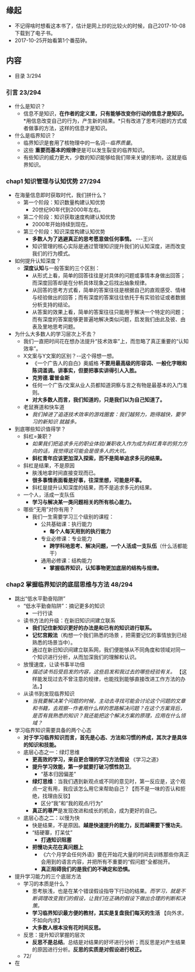 ##  缘起
+ 不记得啥时想看这本书了，估计是网上炒的比较火的时候，自己2017-10-08下载到了电子书。
+ 2017-10-25开始看第1个番茄钟。

##  内容
+ 目录 3/294

###  引言 23/294
+ 什么是知识？
    + 信息不是知识，**在作者的定义里，只有能够改变你行动的信息才是知识。** *用信息改变自己的行为，产生新的结果。*只有改进了思考问题的方式或者做事的方法，这样的信息才是知识。
+ 什么是临界知识？
    + 临界知识是套用了核物理中的一名词--*临界质量*。
    + 这些 **重要而基本的规律**便是可以发生裂变的临界知识。
    + 有些知识的威力更大，少数的知识能够给我们带来关键的影响，这就是临界知识。
    
###  chap1 知识管理与认知优势   27/294
+ 在海量信息即时获取时代，我们拼什么？
    + 第一个阶段：知识数量构建认知优势
        + 20世纪90年代到2000年左右。
    + 第二个阶段：知识获取速度构建认知优势
        + 2000年开始持续到现在。
    + 第三个阶段：知识深度构建认知优势
        + **多数人为了逃避真正的思考愿意做任何事情。** ---王兴
        + 知识管理的核心实际是通过管理知识提升我们的认知深度，进而改变我们的行为模式。 
+ 如何提升认知深度？
    + **深度认知**与一般答案的三个区别：
        + 从形式上看，简单的回答往往是对具体的问题或事情本身做出回答；而深度回答却是在分析具体现象之后找出抽象规律。
        + 从回答的思考方式看，简单的答案往往是根据自己的直观感受、情绪与经验做出的回答；而有深度的答案往往依托于有实验验证或者数据分析支持的结论。
        + 从答案的效果上看，简单的答案往往只能用于解决一个特定的问题；而有深度的答案能够更普遍地解决类似问题，启发我们由此及彼、由表及里地思考问题。 
+ 为什么大多数人的学习层次上不去？
    + 我们一直把时间花在想办法提升“技术效率”上，而忽略了真正重要的“认知效率”。
    + X文案与Y文案的区别？--这个得想一想。
        + 《一个广告人的自白》奥威格 **不要用最高级的形容词、一般化字眼和陈词滥调。讲事实，但要把事实讲得引人入胜。**
        + **克劳德.霍普金斯**
        + 任何一个广告/文案从业人员都知道洞察与言之有物是最基本的入门准则。
        + **对大多数人而言，我们知道的，只是我们以为自己知道了。**
    + 老鼠赛道和快车道
        + *我们掉进了追逐技术效率的游戏圈套：我们越努力，跑得越快，要学习的新知识 就越多。*
+ 到底哪些知识值得学？
    + 斜杠=兼职？
        + *如果我们把追求多元的职业体验/兼职收入作为成为斜杠青年的努力方向的话，我觉得这可能会是很多人的大坑。*
        + **斜杠青年应该更加深入探索，而不是简单追求多元的结果。**
    + 斜杠是结果，不是原因
        + 肤浅地拿时间直接变现而已。
        + **很多事情表面看是好事，往深里想，可能是坏事。**
        + 斜杠是提升认知深度的结果，而不是追求多元的结果。
    + 一个人，活成一支队伍
        + **学习与解决某一类问题相关的所有核心能力。**
    + 哪些“无用”对你有用？
        + 我们一生需要学习三个级别的课程：
            + 公共基础课：执行能力
                + **每个人每天用到的执行能力**
            + 专业必修课：专业能力
                + **跨学科地思考、解决问题，一个人活成一支队伍**（什么活都能干）
            + 通用必修课：结构能力
                + **掌握临界知识，认知事物更加底层的结构与规律。**

###  chap2 掌握临界知识的底层思维与方法  48/294
+ 跳出“低水平勤奋陷阱”
    + “低水平勤奋陷阱”：摘记更多的知识
        + 一行行读
    + 读书方法的升级：在新旧知识间建立联系
        + **我们记住新知识更好的办法是和已有的知识进行联系。**
        + **记忆宫殿法**（构想一个我们熟悉的场景 ，把需要记忆的事情放到已经熟悉的场景当中）。
        + 通过在新旧知识间建立联系网，我们便能够从不同角度和领域对同一个知识进行分析，从而加深我们的理解和认识。
    + 放慢速度，让读书事半功倍
        + *描述读书后受启发的内容，这些启发和我过去的哪些经验有关。* 【这样能发现过去不曾注意的规律，也能找到能够直接改进工作方法的办法。】
    + 从读书到发现临界知识
        + *当我要解决某个问题的时候，主动去寻找可能会讨论这个问题的文章和书籍，去观察--作者用什么样的思路解决问题？在这个方案背后，是否有我熟悉的知识？我还能把这个解决方案的原理，应用在什么领域？*
+ 学习临界知识需要具备的两个心态
    + **对于学习临界知识而言，首先是心态、方法和习惯的养成，其次才是具体的知识和技能。**
    + 底层心态之一：绿灯思维
        + **更高效的学习，来自更合理的学习方法假设** 《学习之道》
        + **提升学习效能，第一步就要打破习惯性防卫**。
            + “基本归因偏差”
        + **绿灯思维**：当我们遇到新观点或不同的意见时，第一反应是，这个观点一定有用，我应该怎么用它来帮助自己？【而不是一味的否认和拒绝，找理由反驳】
            + 区分“我”和“我的观点/行为”
        + **真正的尊严**是发现改进和成长的机会，成为更好的自己。
    + 底层心态之二：以慢为快
        + 快是结果，不是原因。**越是快速提升的能力，反而越需要下慢功夫**。
        + “结硬寨，打呆仗”
            + **打通知识阻塞**
        + **把慢功夫花在真问题上**
            + 《六个月学会任何外语》要在开始花大量的时间去训练那些你真正会用到的语言内容，并把所有不重要的“假问题”全都抛开。
            + **真正阻碍我们的是我们的不确定和恐惧。**
+ 提升学习能力的三个底层方法
    + 学习的本质是什么？
        + 思考肤浅，也是在某个错误假设指导下行动的结果。*而学习，就是不断调理改变我们的假设，让我们在正确的假设下做出合理的判断和决策。*
        + **学习临界知识最方便的教材，其实是复盘我们每天的生活**  【向外求，不如向内求】
        + **大多数人根本没有花时间反思。**
    + 反思：提升知识掌握的层次
        + **反思不是总结**。总结是对结果的好坏进行分析；而反思是对产生结果的原因进行分析。**反思的实质是对假设进行校正。**
    + 72/
+ 在